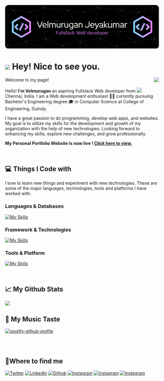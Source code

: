 <img src="./github-header-image.png" />

<h1><img src="https://emojis.slackmojis.com/emojis/images/1531849430/4246/blob-sunglasses.gif?1531849430" width="30"/> Hey! Nice to see you.</h1>

<img align="right" src="https://gpvc.arturio.dev/Velogan-Boy">

<p>Welcome to my page!</br></br> Hello! <b>I'm Velmurugan</b> an aspiring Fullstack Web developer from  <img src="https://cdn-icons-png.flaticon.com/512/197/197419.png" width="13"/> Chennai, India. I am a Web development enthusiast 🧑‍💻 currently pursuing Bachelor's Engineering degree 🎓 in Computer Science at College of Engineering, Guindy.

I have a great passion to do programming, develop web apps, and websites. My goal is to utilize my skills for the development and growth of my organization with the help of new technologies. Looking forward to enhancing my skills, explore new challenges, and grow professionally.

</p>

<b> My Personal Portfolio Website is now live ! <a href="https://velan-projects.tech/">Click here to view. </a> </b>

<br>

<!-- <img align="center" src="https://github-readme-stats.vercel.app/api?username=Velogan-Boy&include_all_commits=true&count_private=true&show_icons=true&line_height=20&title_color=7A7ADB&icon_color=2234AE&text_color=D3D3D3&bg_color=0,000000,130F40" alt="Velogan's Github Stats"> -->

<!-- <a href="https://app.daily.dev/velogan_boy"><img src="https://api.daily.dev/devcards/a1ddaf26c6ce44daa0c1a465560dc3b1.png?r=mbq" width="250" alt="Velmurugan Jeyakumar's Dev Card"/></a> -->

<h2>💻 Things I Code with </h2>

I love to learn new things and experiment with new technologies.
These are some of the major languages, technologies, tools and platforms I have worked with:

<h3>Languages & Databases</h3>
 
 [![My Skills](https://skillicons.dev/icons?i=js,html,css,java,mysql,cpp,c,mongo,php&perline=10)](https://skillicons.dev)
 
 <h3>Framework & Technologies </h3>
  
  [![My Skills](https://skillicons.dev/icons?i=react,nodejs,express,bootstrap,sass,tailwind,styledcomponents,materialui,regex,aws,gcp,azure,vercel,netlify,heroku,webpack,nginx&perline=10)](https://skillicons.dev)
  
  <h3> Tools & Platform </h3>
  
   [![My Skills](https://skillicons.dev/icons?i=vscode,idea,atom,vim,md,powershell,bash,linux,git,github,gitlab,discord,figma,ps&perline=10)](https://skillicons.dev)
  
  
  
 
  
  
 
 
 
 <br>

<h2>📈 My Github Stats</h2>

<img src="https://github-readme-stats.vercel.app/api/top-langs/?username=Velogan-Boy&title_color=7A7ADB&icon_color=2234AE&text_color=D3D3D3&bg_color=0,000000,130F40"/>


<br>
<!-- <h3> Pinned Repositories </h3>
<p>
<img src="https://github-readme-stats.vercel.app/api/pin/?username=Velogan-Boy&repo=fitify-fitness-tracker&title_color=7A7ADB&icon_color=2234AE&text_color=D3D3D3&bg_color=0,000000,130F40"/>
<img src="https://github-readme-stats.vercel.app/api/pin/?username=Velogan-Boy&repo=swiggy_clone&title_color=7A7ADB&icon_color=2234AE&text_color=D3D3D3&bg_color=0,000000,130F40"/>
  </p> -->
<!--   <p>

  <img src="https://github-readme-stats.vercel.app/api/pin/?username=Velogan-Boy&repo=mediaverse&title_color=7A7ADB&icon_color=2234AE&text_color=D3D3D3&bg_color=0,000000,130F40"/>
  </p> -->

<h2> 🎵 My Music Taste </h2>

[![spotify-github-profile](https://spotify-github-profile.vercel.app/api/view?uid=31voui7vyq7qzu6lv27zmseocavi&cover_image=true&theme=default&bar_color=53b14f&bar_color_cover=false)](https://spotify-github-profile.vercel.app/api/view?uid=31voui7vyq7qzu6lv27zmseocavi&redirect=true)

<br>


<br>

<h2>🖖Where to find me</h2>
<p>
  
  <a href="https://twitter.com/velogan_boy" target="_blank"><img alt="Twitter" src="https://img.shields.io/badge/twitter-%231DA1F2.svg?&style=for-the-badge&logo=twitter&logoColor=white" /></a>
  <a href="https://www.linkedin.com/in/velmurugan-jeyakumar/" target="_blank"><img alt="LinkedIn" src="https://img.shields.io/badge/linkedin-%230077B5.svg?&style=for-the-badge&logo=linkedin&logoColor=white" /></a> 
     <a href="https://github.com/Velogan-Boy" target="_blank"><img alt="Github" src="https://img.shields.io/badge/GitHub-%2312100E.svg?&style=for-the-badge&logo=Github&logoColor=white" /></a> 
   <a href="https://www.instagram.com/velogan_boy/" target="_blank"><img alt="Instagram" src="https://img.shields.io/badge/instagram-E4405F.svg?&style=for-the-badge&logo=instagram&logoColor=white" /></a> 
     <a href="https://www.facebook.com/velogan.boy" target="_blank"><img alt="Instagram" src="https://img.shields.io/badge/Snapchat-FFFC00?style=for-the-badge&logo=snapchat&logoColor=white" /></a> 
     <a href="https://www.facebook.com/velogan.boy" target="_blank"><img alt="Instagram" src="https://img.shields.io/badge/facebook-4267B2.svg?&style=for-the-badge&logo=instagram&logoColor=white" /></a>

</p>
